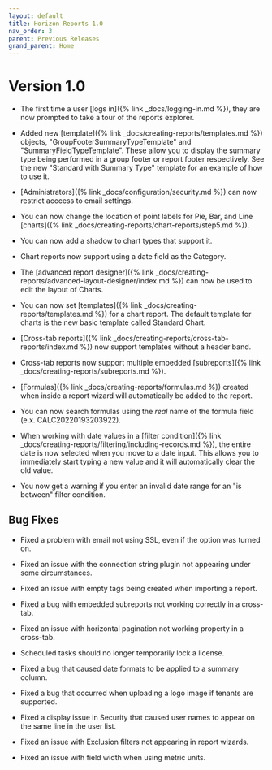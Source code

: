 ```yaml
---
layout: default
title: Horizon Reports 1.0
nav_order: 3
parent: Previous Releases
grand_parent: Home
---
```


# Version 1.0

* The first time a user [logs in]({% link _docs/logging-in.md %}), they are now prompted to take a tour of the reports explorer.

* Added new [template]({% link _docs/creating-reports/templates.md %}) objects, "GroupFooterSummaryTypeTemplate" and "SummaryFieldTypeTemplate". These allow you to display the summary type being performed in a group footer or report footer respectively. See the new "Standard with Summary Type" template for an example of how to use it. 

* [Administrators]({% link _docs/configuration/security.md %}) can now restrict acccess to email settings.

* You can now change the location of point labels for Pie, Bar, and Line [charts]({% link _docs/creating-reports/chart-reports/step5.md %}).

* You can now add a shadow to chart types that support it.

* Chart reports now support using a date field as the Category.

* The [advanced report designer]({% link _docs/creating-reports/advanced-layout-designer/index.md %}) can now be used to edit the layout of Charts.

* You can now set [templates]({% link _docs/creating-reports/templates.md %}) for a chart report. The default template for charts is the new basic template called Standard Chart.

* [Cross-tab reports]({% link _docs/creating-reports/cross-tab-reports/index.md %}) now support templates without a header band.

* Cross-tab reports now support multiple embedded [subreports]({% link _docs/creating-reports/subreports.md %}).

* [Formulas]({% link _docs/creating-reports/formulas.md %}) created when inside a report wizard will automatically be added to the report.

* You can now search formulas using the *real* name of the formula field (e.x. CALC20220193203922).

* When working with date values in a [filter condition]({% link _docs/creating-reports/filtering/including-records.md %}), the entire date is now selected when you move to a date input. This allows you to immediately start typing a new value and it will automatically clear the old value. 

* You now get a warning if you enter an invalid date range for an "is between" filter condition.

## Bug Fixes

* Fixed a problem with email not using SSL, even if the option was turned on.

* Fixed an issue with the connection string plugin not appearing under some circumstances.

* Fixed an issue with empty tags being created when importing a report. 

* Fixed a bug with embedded subreports not working correctly in a cross-tab.

* Fixed an issue with horizontal pagination not working property in a cross-tab.

* Scheduled tasks should no longer temporarily lock a license.

* Fixed a bug that caused date formats to be applied to a summary column.

* Fixed a bug that occurred when uploading a logo image if tenants are supported.

* Fixed a display issue in Security that caused user names to appear on the same line in the user list.

* Fixed an issue with Exclusion filters not appearing in report wizards.

* Fixed an issue with field width when using metric units.
